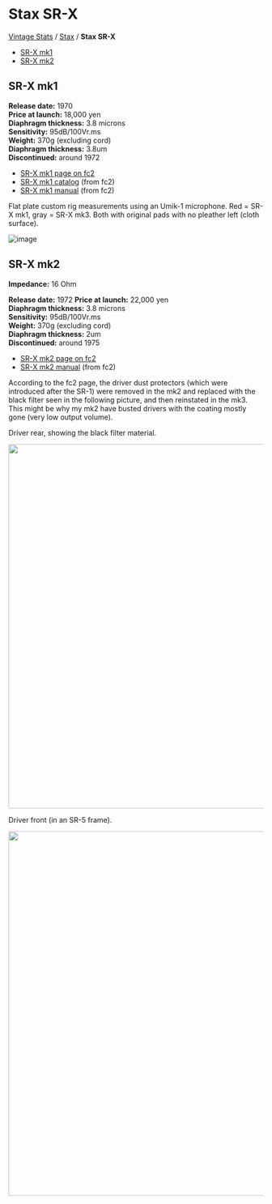 # Stax SR-X

[Vintage Stats](../) / [Stax](./) / **Stax SR-X**

- [SR-X mk1](#sr-x-mk1)
- [SR-X mk2](#sr-x-mk2)

## SR-X mk1

**Release date:** 1970  
**Price at launch:** 18,000 yen  
**Diaphragm thickness:** 3.8 microns  
**Sensitivity:** 95dB/100Vr.ms  
**Weight:** 370g (excluding cord)  
**Diaphragm thickness:** 3.8um  
**Discontinued:** around 1972

- [SR-X mk1 page on fc2](http://20cheaddatebase.web.fc2.com/STAX/SR-X.html)
- [SR-X mk1 catalog](../../assets/vintage-stats/stax/Stax-SR-X/SR-X-mk1-catalog.pdf) (from fc2)
- [SR-X mk1 manual](../../assets/vintage-stats/stax/Stax-SR-X/SR-X-mk1-manual.pdf) (from fc2)

Flat plate custom rig measurements using an Umik-1 microphone. Red = SR-X mk1, gray = SR-X mk3. Both with original pads with no pleather left (cloth surface).

![image](https://headphonegits.org/assets/vintage-stats/stax/Stax-SR-X/b422cbf2-aa24-4f90-a176-d726d5f45ed0.png)

## SR-X mk2

**Impedance:** 16 Ohm  

**Release date:** 1972
**Price at launch:** 22,000 yen  
**Diaphragm thickness:** 3.8 microns  
**Sensitivity:** 95dB/100Vr.ms  
**Weight:** 370g (excluding cord)  
**Diaphragm thickness:** 2um  
**Discontinued:** around 1975

- [SR-X mk2 page on fc2](http://20cheaddatebase.web.fc2.com/STAX/SR-XMK2.html)
- [SR-X mk2 manual](../../assets/vintage-stats/stax/Stax-SR-X/SR-X-mk2-manual.pdf) (from fc2)

According to the fc2 page, the driver dust protectors (which were introduced after the SR-1) were removed in the mk2 and replaced with the black filter seen in the following picture, and then reinstated in the mk3. This might be why my mk2 have busted drivers with the coating mostly gone (very low output volume).

Driver rear, showing the black filter material.

<a href="https://github.com/ludoo/HeadphoneGits/assets/66007/37586974-1129-4a18-ae44-1249d94ebe5d"><img src="https://github.com/ludoo/HeadphoneGits/assets/66007/37586974-1129-4a18-ae44-1249d94ebe5d" width="720" /></a>

Driver front (in an SR-5 frame).

<a href="https://github.com/ludoo/HeadphoneGits/assets/66007/824286b5-edf4-4daf-8181-57ba99e0cbab"><img src="https://github.com/ludoo/HeadphoneGits/assets/66007/824286b5-edf4-4daf-8181-57ba99e0cbab" width="720" /></a>


